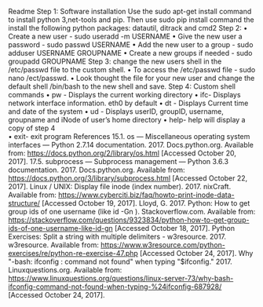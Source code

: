 Readme
Step 1: Software installation
Use the sudo apt-get install command to install python 3,net-tools  and pip.  Then use sudo  pip install command the install the following python packages: datautil, ditrack and cmd2
Step 2: 
•	Create a new user  - sudo useradd -m USERNAME
•	Give the new user a password - sudo passwd USERNAME
•	Add the new user to a group - sudo adduser USERNAME GROUPNAME
•	Create a new groups if needed - sudo groupadd GROUPNAME
Step 3: change the new users shell in the /etc/passwd file to the custom shell.
•	To access the /etc/passwd file - sudo nano /ect/passwd.
•	Look thought the file for your new user and change the default shell /bin/bash to the new shell and save.
Step 4: Custom shell commands
•	pw - Displays the current working directory 
•	ifc-  Displays network interface information. eth0 by default 
•	dt - Displays Current time and date of the system
•	ud - Displays userID, groupID, username, groupname and  iNode of user’s home directory
•	help-  help will display a copy of  step 4  
•	exit- exit program
References
15.1. os — Miscellaneous operating system interfaces — Python 2.7.14 documentation. 2017. Docs.python.org. Available from: https://docs.python.org/2/library/os.html [Accessed October 20, 2017].
17.5. subprocess — Subprocess management — Python 3.6.3 documentation. 2017. Docs.python.org. Available from: https://docs.python.org/3/library/subprocess.html [Accessed October 22, 2017].
Linux / UNIX: Display file inode (index number). 2017. nixCraft. Available from: https://www.cyberciti.biz/faq/howto-print-inode-data-structure/ [Accessed October 19, 2017].
Lloyd, G. 2017. Python: How to get group ids of one username (like id -Gn ). Stackoverflow.com. Available from: https://stackoverflow.com/questions/9323834/python-how-to-get-group-ids-of-one-username-like-id-gn [Accessed October 18, 2017].
Python Exercises: Split a string with multiple delimiters - w3resource. 2017. w3resource. Available from: https://www.w3resource.com/python-exercises/re/python-re-exercise-47.php [Accessed October 24, 2017].
Why "-bash: ifconfig : command not found" when typing "$ifconfig." 2017. Linuxquestions.org. Available from: https://www.linuxquestions.org/questions/linux-server-73/why-bash-ifconfig-command-not-found-when-typing-%24ifconfig-687928/ [Accessed October 24, 2017].


  
